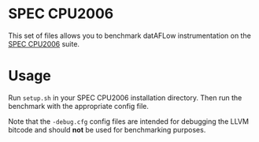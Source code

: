 # SPEC CPU2006

This set of files allows you to benchmark datAFLow instrumentation on the [SPEC
CPU2006](https://www.spec.org/cpu2006/) suite.

# Usage

Run `setup.sh` in your SPEC CPU2006 installation directory. Then run the
benchmark with the appropriate config file.

Note that the `-debug.cfg` config files are intended for debugging the LLVM
bitcode and should **not** be used for benchmarking purposes.
